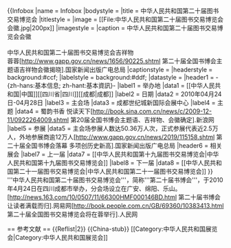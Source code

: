 {{Infobox
|name         = Infobox
|bodystyle    = 
|title        = 中华人民共和国第二十届图书交易博览会
|titlestyle   = 
|image        = [[File:中华人民共和国第二十届图书交易博览会会徽.jpg|200px]]
|imagestyle   = 
|caption      = 中华人民共和国第二十届图书交易博览会会徽
<br/>
<br/>中华人民共和国第二十届图书交易博览会吉祥物<br/>蓉蓉<ref>[http://www.gapp.gov.cn/news/1656/90225.shtml 第二十届全国书博会主题语吉祥物会徽揭晓].国家新闻出版广电总局</ref>
|captionstyle = 
|headerstyle  = background:#ccf;
|labelstyle   = background:#ddf;
|datastyle    = 
|header1 = -{zh-hans:基本信息; zh-hant:基本資訊}-
|label1  = 举办地
|data1   = [[中华人民共和国|中国]][[四川省|四川]][[成都|成都]]
|label2  = 日期
|data2   = 2010年04月24日-04月28日
|label3  = 主会场
|data3   = 成都世纪城新国际会展中心
|label4  = 主题
|data4   = 蜀韵书香 悦读天下<ref>[http://book.sina.com.cn/news/c/2009-12-11/0922264009.shtml 第20届全国书博会主题语、吉祥物、会徽确定].新浪网</ref>
|label5  = 参展
|data5   = 主会场参展人数达50.36万人次，正式参展代表近2.5万人，外地参展商逾12万人<ref>[http://www.gapp.gov.cn/news/2019/115158.shtml 第二十届全国书博会落幕 多项创历史新高].国家新闻出版广电总局</ref>
|header6 = 相关展会
|label7  = 上一届
|data7   = [[中华人民共和国第十九届图书交易博览会|中华人民共和国第十九届图书交易博览会]]
|label8  = 下一届
|data8   = [[中华人民共和国第二十一届图书交易博览会|中华人民共和国第二十一届图书交易博览会]]
}}
'''中华人民共和国第二十届图书交易博览会'''，简称'''第二十届书博会'''，于2010年4月24日在四川成都市举办，分会场设立在广安、绵阳、乐山。<ref>[http://news.163.com/10/0507/11/66300HMF000146BD.html 第二十届书博会让读者满载而归].网易网</ref><ref>[http://book.people.com.cn/GB/69360/10383413.html 第二十届全国图书交易博览会将在蓉举行].人民网</ref>


== 参考文献 ==
{{Reflist|2}}
{{China-stub}}
[[Category:中华人民共和国展览会|Category:中华人民共和国展览会]]
